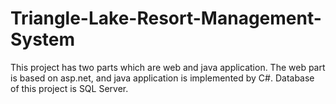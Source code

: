 # Triangle-Lake-Resort-Management-System
This project has two parts which are web and java application. The web part is based on asp.net, and java application is implemented by C#. Database of this project is SQL Server.
